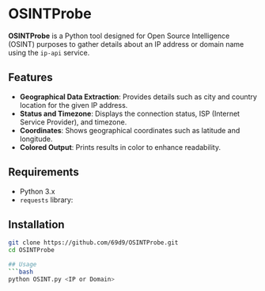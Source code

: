 # OSINTProbe

**OSINTProbe** is a Python tool designed for Open Source Intelligence (OSINT) purposes to gather details about an IP address or domain name using the `ip-api` service.

## Features
- **Geographical Data Extraction**: Provides details such as city and country location for the given IP address.
- **Status and Timezone**: Displays the connection status, ISP (Internet Service Provider), and timezone.
- **Coordinates**: Shows geographical coordinates such as latitude and longitude.
- **Colored Output**: Prints results in color to enhance readability.

## Requirements
- Python 3.x
- `requests` library:

## Installation
```bash
git clone https://github.com/69d9/OSINTProbe.git
cd OSINTProbe

## Usage
```bash
python OSINT.py <IP or Domain>
